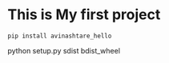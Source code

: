 # This is My first project
```shell
pip install avinashtare_hello
```

python setup.py sdist bdist_wheel